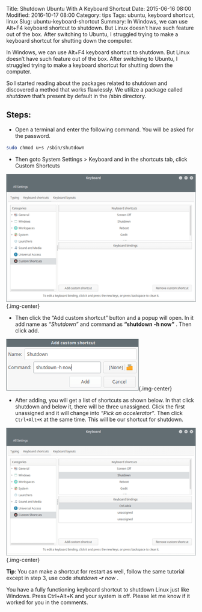Title: Shutdown Ubuntu With A Keyboard Shortcut
Date: 2015-06-16 08:00
Modified: 2016-10-17 08:00
Category: tips
Tags: ubuntu, keyboard shortcut, linux
Slug: ubuntu-keyboard-shortcut
Summary: In Windows, we can use Alt+F4 keyboard shortcut to shutdown. But Linux doesn’t have such feature out of the box. After switching to Ubuntu, I struggled trying to make a keyboard shortcut for shutting down the computer. 

In Windows, we can use Alt+F4 keyboard shortcut to shutdown. But Linux doesn’t have such feature out of the box. After switching to Ubuntu, I struggled trying to make a keyboard shortcut for shutting down the computer. 

So I started reading about the packages related to shutdown and discovered a method that works flawlessly. We utilize a package called *shutdown* that’s present by default in the /sbin directory.

## Steps:

- Open a terminal and enter the following command.  You will be asked for the password.

```bash
sudo chmod u+s /sbin/shutdown
```

- Then goto System Settings > Keyboard and in the shortcuts tab, click Custom Shortcuts

![Keyboard Shortcuts](/images/keyboard-shortcuts.png){.img-center}

- Then click the “Add custom shortcut” button and a popup will open. In it add name as *“Shutdown”* and command as **“shutdown -h now”** . Then click add.

![Custom Shortcut Menu](/images/custom-shortcut.png){.img-center}

- After adding, you will get a list of shortcuts as shown below. In that click shutdown and below it, there will be three unassigned. Click the first unassigned and it will change into *“Pick an accelerator“*. Then click ```Ctrl+Alt+K``` at the same time. This will be our shortcut for shutdown.

![Key Binding Menu](/images/keyboard-binding.png){.img-center}

**Tip**: You can make a shortcut for restart as well, follow the same tutorial except in step 3, use code *shutdown **-r** now* .

You have a fully functioning keyboard shortcut to shutdown Linux just like Windows. Press Ctrl+Alt+K and your system is off. Please let me know if it worked for you in the comments.
